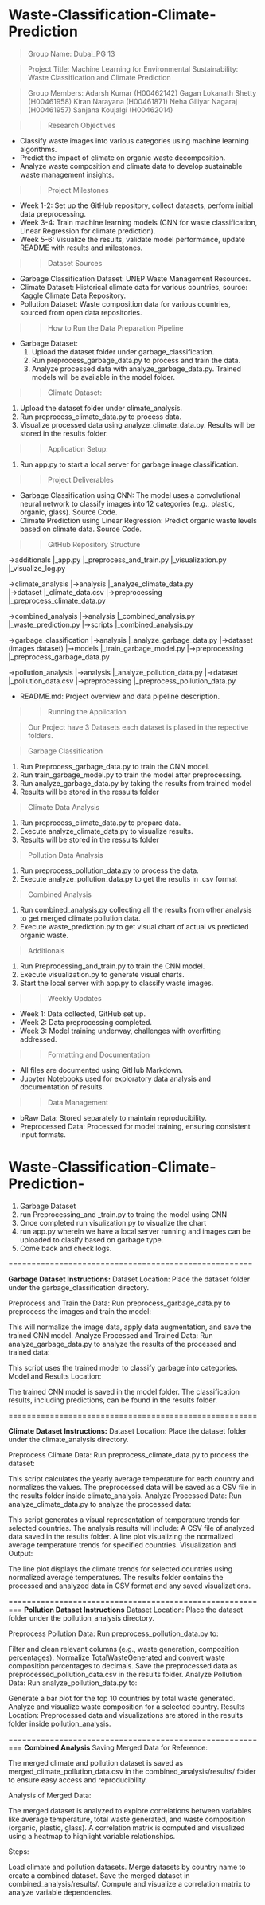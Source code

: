 # Waste-Classification-Climate-Prediction

> Group Name: Dubai_PG 13

> Project Title:
Machine Learning for Environmental Sustainability: Waste Classification and Climate Prediction

> Group Members:
Adarsh Kumar (H00462142)
Gagan Lokanath Shetty (H00461958)
Kiran Narayana (H00461871)
Neha Giliyar Nagaraj (H00461957)
Sanjana Koujalgi (H00462014)

>> Research Objectives

* Classify waste images into various categories using machine learning algorithms.
* Predict the impact of climate on organic waste decomposition.
* Analyze waste composition and climate data to develop sustainable waste management insights.

>> Project Milestones

* Week 1-2: Set up the GitHub repository, collect datasets, perform initial data preprocessing.
* Week 3-4: Train machine learning models (CNN for waste classification, Linear Regression for climate prediction).
* Week 5-6: Visualize the results, validate model performance, update README with results and milestones.

>> Dataset Sources

* Garbage Classification Dataset: UNEP Waste Management Resources.
* Climate Dataset: Historical climate data for various countries, source: Kaggle Climate Data Repository.
* Pollution Dataset: Waste composition data for various countries, sourced from open data repositories.

>> How to Run the Data Preparation Pipeline

* Garbage Dataset:
  1. Upload the dataset folder under garbage_classification.
  2. Run preprocess_garbage_data.py to process and train the data.
  3. Analyze processed data with analyze_garbage_data.py. Trained models will be available in the model folder.

>> Climate Dataset:
  1. Upload the dataset folder under climate_analysis.
  2. Run preprocess_climate_data.py to process data.
  3. Visualize processed data using analyze_climate_data.py. Results will be stored in the results folder.

>> Application Setup:
  1. Run app.py to start a local server for garbage image classification.

>> Project Deliverables

  * Garbage Classification using CNN: The model uses a convolutional neural network to classify images into 12 categories (e.g., plastic, 
    organic, glass). Source Code.
  * Climate Prediction using Linear Regression: Predict organic waste levels based on climate data. Source Code.

>> GitHub Repository Structure

  ->additionals
    |_app.py
    |_preprocess_and_train.py
    |_visualization.py
    |_visualize_log.py
    
  ->climate_analysis
     |->analysis
       |_analyze_climate_data.py  
     |->dataset
       |_climate_data.csv 
     |->preprocessing
       |_preprocess_climate_data.py
  
  ->combined_analysis
    |->analysis
      |_combined_analysis.py
      |_waste_prediction.py
    |->scripts
      |_combined_analysis.py

  ->garbage_classification
    |->analysis
       |_analyze_garbage_data.py
    |->dataset (images dataset)
    |->models
       |_train_garbage_model.py
    |->preprocessing
       |_preprocess_garbage_data.py

   ->pollution_analysis
     |->analysis
        |_analyze_pollution_data.py
     |->dataset
        |_pollution_data.csv
     |->preprocessing
        |_preprocess_pollution_data.py

   * README.md: Project overview and data pipeline description.
    

>> Running the Application

> Our Project have 3 Datasets each dataset is plased in the repective folders.

 > Garbage Classification
   1. Run Preprocess_garbage_data.py to train the CNN model.
   2. Run train_garbage_model.py to train the model after preprocessing.
   3. Run analyze_garbage_data.py by taking the results from trained model
   4. Results will be stored in the ressults folder

 > Climate Data Analysis
   1. Run preprocess_climate_data.py to prepare data.
   2. Execute analyze_climate_data.py to visualize results.
   3. Results will be stored in the ressults folder
 
 > Pollution Data Analysis
   1. Run preprocess_pollution_data.py to process the data.
   2. Execute analyze_pollution_data.py to get the results in .csv format

 > Combined Analysis
   1. Run combined_analysis.py collecting all the results from other analysis to get merged climate pollution data.
   2. Execute waste_prediction.py to get visual chart of actual vs predicted organic waste.
  
 > Additionals
   1. Run Preprocessing_and_train.py to train the CNN model.
   2. Execute visualization.py to generate visual charts.
   3. Start the local server with app.py to classify waste images.

>> Weekly Updates

* Week 1: Data collected, GitHub set up.
* Week 2: Data preprocessing completed.
* Week 3: Model training underway, challenges with overfitting addressed.

>> Formatting and Documentation

* All files are documented using GitHub Markdown.
* Jupyter Notebooks used for exploratory data analysis and documentation of results.

>> Data Management

* bRaw Data: Stored separately to maintain reproducibility.
* Preprocessed Data: Processed for model training, ensuring consistent input formats.


# Waste-Classification-Climate-Prediction-

1. Garbage Dataset 
2. run Preprocessing_and _train.py to traing the model using CNN
3. Once completed run visulization.py to visualize the chart 
4. run app.py wherein we have a local server running and images can be uploaded to clasify based on garbage type.
5. Come back and check logs.

=====================================================

**Garbage Dataset Instructions:**
Dataset Location:
Place the dataset folder under the garbage_classification directory.

Preprocess and Train the Data:
Run preprocess_garbage_data.py to preprocess the images and train the model:

This will normalize the image data, apply data augmentation, and save the trained CNN model.
Analyze Processed and Trained Data:
Run analyze_garbage_data.py to analyze the results of the processed and trained data:

This script uses the trained model to classify garbage into categories.
Model and Results Location:

The trained CNN model is saved in the model folder.
The classification results, including predictions, can be found in the results folder.

======================================================

**Climate Dataset Instructions:**
Dataset Location:
Place the dataset folder under the climate_analysis directory.

Preprocess Climate Data:
Run preprocess_climate_data.py to process the dataset:

This script calculates the yearly average temperature for each country and normalizes the values.
The preprocessed data will be saved as a CSV file in the results folder inside climate_analysis.
Analyze Processed Data:
Run analyze_climate_data.py to analyze the processed data:

This script generates a visual representation of temperature trends for selected countries.
The analysis results will include:
A CSV file of analyzed data saved in the results folder.
A line plot visualizing the normalized average temperature trends for specified countries.
Visualization and Output:

The line plot displays the climate trends for selected countries using normalized average temperatures.
The results folder contains the processed and analyzed data in CSV format and any saved visualizations.

=========================================================
**Pollution Dataset Instructions**
Dataset Location:
Place the dataset folder under the pollution_analysis directory.

Preprocess Pollution Data:
Run preprocess_pollution_data.py to:

Filter and clean relevant columns (e.g., waste generation, composition percentages).
Normalize TotalWasteGenerated and convert waste composition percentages to decimals.
Save the preprocessed data as preprocessed_pollution_data.csv in the results folder.
Analyze Pollution Data:
Run analyze_pollution_data.py to:

Generate a bar plot for the top 10 countries by total waste generated.
Analyze and visualize waste composition for a selected country.
Results Location:
Preprocessed data and visualizations are stored in the results folder inside pollution_analysis.

=========================================================
**Combined Analysis**
Saving Merged Data for Reference:

The merged climate and pollution dataset is saved as merged_climate_pollution_data.csv in the combined_analysis/results/ folder to ensure easy access and reproducibility.

Analysis of Merged Data:

The merged dataset is analyzed to explore correlations between variables like average temperature, total waste generated, and waste composition (organic, plastic, glass). A correlation matrix is computed and visualized using a heatmap to highlight variable relationships.

Steps:

Load climate and pollution datasets.
Merge datasets by country name to create a combined dataset.
Save the merged dataset in combined_analysis/results/.
Compute and visualize a correlation matrix to analyze variable dependencies.

